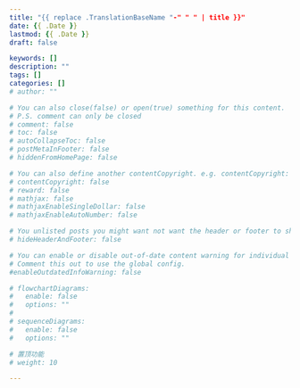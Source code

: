 ```yaml
---
title: "{{ replace .TranslationBaseName "-" " " | title }}"
date: {{ .Date }}
lastmod: {{ .Date }}
draft: false

keywords: []
description: ""
tags: []
categories: []
# author: ""

# You can also close(false) or open(true) something for this content.
# P.S. comment can only be closed
# comment: false
# toc: false
# autoCollapseToc: false
# postMetaInFooter: false
# hiddenFromHomePage: false

# You can also define another contentCopyright. e.g. contentCopyright: "This is another copyright."
# contentCopyright: false
# reward: false
# mathjax: false
# mathjaxEnableSingleDollar: false
# mathjaxEnableAutoNumber: false

# You unlisted posts you might want not want the header or footer to show
# hideHeaderAndFooter: false

# You can enable or disable out-of-date content warning for individual post.
# Comment this out to use the global config.
#enableOutdatedInfoWarning: false

# flowchartDiagrams:
#   enable: false
#   options: ""
#
# sequenceDiagrams:
#   enable: false
#   options: ""

# 置顶功能
# weight: 10

---
```


<!--more-->
